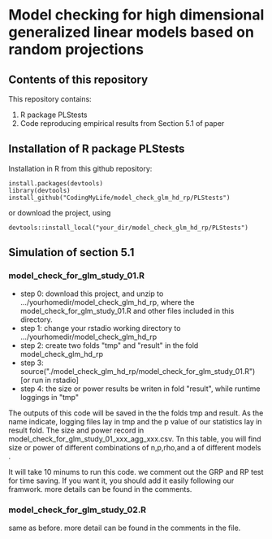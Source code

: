 # Model checking for high dimensional generalized linear models based on random projections

## Contents of this repository
This repository contains:
1. R package PLStests
2. Code reproducing empirical results from Section 5.1 of paper

## Installation of R package PLStests

Installation in R from this github repository:

```
install.packages(devtools)
library(devtools)
install_github("CodingMyLife/model_check_glm_hd_rp/PLStests")
```
or download the project, using 
```
devtools::install_local("your_dir/model_check_glm_hd_rp/PLStests")
```
## Simulation of section 5.1 

### model_check_for_glm_study_01.R
- step 0: download this project, and unzip to .../yourhomedir/model_check_glm_hd_rp, where the model_check_for_glm_study_01.R and other files included in this directory.
- step 1: change your rstadio working directory to .../yourhomedir/model_check_glm_hd_rp
- step 2: create  two folds "tmp" and "result" in the fold model_check_glm_hd_rp
- step 3: source("./model_check_glm_hd_rp/model_check_for_glm_study_01.R") [or run in rstadio]
- step 4: the size or power  results be writen in fold "result", while runtime loggings in "tmp"

The outputs of this code will be saved in the the folds tmp and result. As the name indicate, logging files lay in tmp and the p value of our statistics lay in result fold. The size and power record in model_check_for_glm_study_01_xxx_agg_xxx.csv. Tn this table, you will find size or power of different combinations of n,p,rho,and a of different models .

It will take 10 minums to run this code. we comment out the GRP and RP test for time saving. If you want it, you should add it easily following our framwork. more details can be found in the comments.

### model_check_for_glm_study_02.R

same as before. more detail can be found in the comments in the file.
